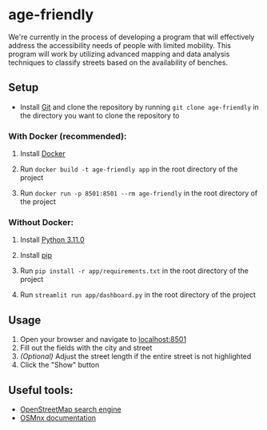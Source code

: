 # age-friendly

We're currently in the process of developing a program that will effectively address the accessibility needs of people with limited mobility. This program will work by utilizing advanced mapping and data analysis techniques to classify streets based on the availability of benches.

## Setup

- Install [Git](https://git-scm.com/downloads) and clone the repository by running `git clone age-friendly` in the directory you want to clone the repository to

### With Docker (recommended):

1. Install [Docker](https://www.docker.com/get-started)

2. Run `docker build -t age-friendly app` in the root directory of the project

3. Run `docker run -p 8501:8501 --rm age-friendly` in the root directory of the project

### Without Docker:

1. Install [Python 3.11.0](https://www.python.org/downloads/release/python-3110/)

2. Install [pip](https://pip.pypa.io/en/stable/installation/)

3. Run `pip install -r app/requirements.txt` in the root directory of the project

4. Run `streamlit run app/dashboard.py` in the root directory of the project

## Usage

1. Open your browser and navigate to [localhost:8501](http://localhost:8501)
2. Fill out the fields with the city and street
3. _(Optional)_ Adjust the street length if the entire street is not highlighted
4. Click the "Show" button

## Useful tools:
* [OpenStreetMap search engine](https://nominatim.openstreetmap.org/ui/search.html?q=Grobla%2C+Pozna%C5%84)
* [OSMnx documentation](https://osmnx.readthedocs.io/en/stable/)
